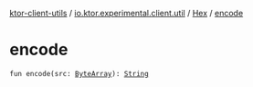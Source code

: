 [ktor-client-utils](../../index.md) / [io.ktor.experimental.client.util](../index.md) / [Hex](index.md) / [encode](./encode.md)

# encode

`fun encode(src: `[`ByteArray`](https://kotlinlang.org/api/latest/jvm/stdlib/kotlin/-byte-array/index.html)`): `[`String`](https://kotlinlang.org/api/latest/jvm/stdlib/kotlin/-string/index.html)